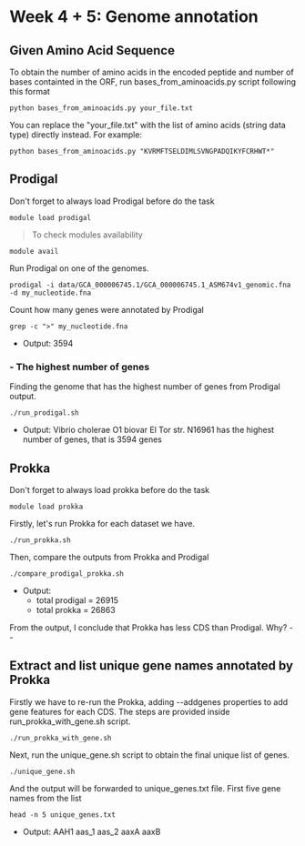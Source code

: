 # Week 4 + 5: Genome annotation

## Given Amino Acid Sequence
To obtain the number of amino acids in the encoded peptide and number of bases containted in the ORF, run bases_from_aminoacids.py script following this format

	python bases_from_aminoacids.py your_file.txt
You can replace the "your_file.txt" with the list of amino acids (string data type) directly instead. For example:

	python bases_from_aminoacids.py "KVRMFTSELDIMLSVNGPADQIKYFCRHWT*"

## Prodigal
Don't forget to always load Prodigal before do the task

	module load prodigal
> To check modules availability

	module avail

Run Prodigal on one of the genomes.
	
	prodigal -i data/GCA_000006745.1/GCA_000006745.1_ASM674v1_genomic.fna -d my_nucleotide.fna

Count how many genes were annotated by Prodigal
	
	grep -c ">" my_nucleotide.fna
- Output: 3594

### - The highest number of genes
Finding the genome that has the highest number of genes from Prodigal output.

	./run_prodigal.sh

- Output: Vibrio cholerae O1 biovar El Tor str. N16961 has the highest number of genes, that is 3594 genes

## Prokka
Don't forget to always load prokka before do the task

	module load prokka
Firstly, let's run Prokka for each dataset we have.

	./run_prokka.sh

Then, compare the outputs from Prokka and Prodigal

 	./compare_prodigal_prokka.sh
  - Output:
    - total prodigal = 26915
    - total prokka = 26863
    
From the output, I conclude that Prokka has less CDS than Prodigal. Why? --

## Extract and list unique gene names annotated by Prokka
Firstly we have to re-run the Prokka, adding --addgenes properties to add gene features for each CDS. The steps are provided inside run_prokka_with_gene.sh script.

	./run_prokka_with_gene.sh

 Next, run the unique_gene.sh script to obtain the final unique list of genes.

 	./unique_gene.sh

And the output will be forwarded to unique_genes.txt file.
First five gene names from the list

	head -n 5 unique_genes.txt
 - Output: AAH1
aas_1
aas_2
aaxA
aaxB

